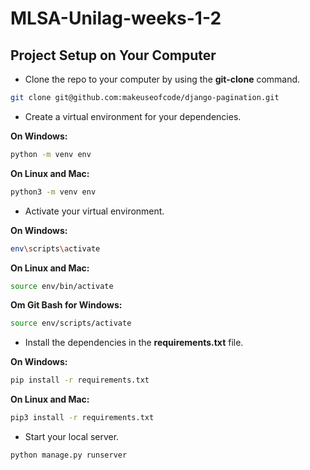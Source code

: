 # MLSA-Unilag-weeks-1-2

## Project Setup on Your Computer

- Clone the repo to your computer by using the **git-clone** command.

```bash
git clone git@github.com:makeuseofcode/django-pagination.git
```

- Create a virtual environment for your dependencies.

**On Windows:**

```bash
python -m venv env
```

**On Linux and Mac:**

```bash
python3 -m venv env
```

- Activate your virtual environment.

**On Windows:**

```bash
env\scripts\activate
```

**On Linux and Mac:**

```bash
source env/bin/activate
```

**Om Git Bash for Windows:**

```bash
source env/scripts/activate
```

- Install the dependencies in the **requirements.txt** file.

**On Windows:**

```bash
pip install -r requirements.txt
```

**On Linux and Mac:**

```bash
pip3 install -r requirements.txt
```

- Start your local server.

```bash
python manage.py runserver
```